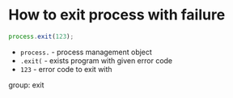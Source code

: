 # How to exit process with failure

```js
process.exit(123);
```

- `process.` - process management object
- `.exit(` - exists program with given error code
- `123` - error code to exit with

group: exit


